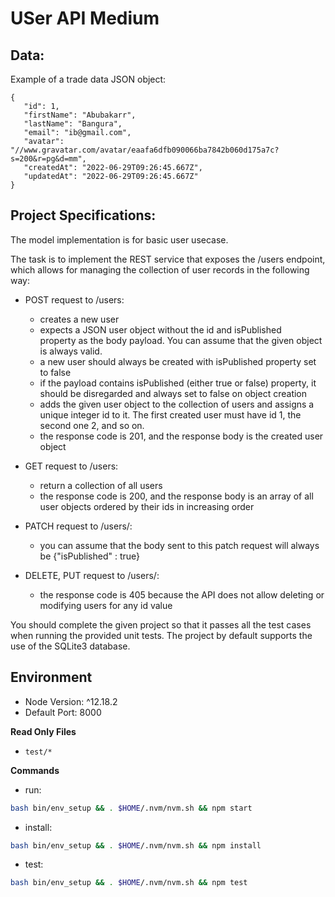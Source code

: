 # USer API Medium

## Data:
Example of a trade data JSON object:
```
{
   "id": 1,
   "firstName": "Abubakarr",
   "lastName": "Bangura",
   "email": "ib@gmail.com",
   "avatar": "//www.gravatar.com/avatar/eaafa6dfb090066ba7842b060d175a7c?s=200&r=pg&d=mm",
   "createdAt": "2022-06-29T09:26:45.667Z",
   "updatedAt": "2022-06-29T09:26:45.667Z"
}
```

## Project Specifications:
The model implementation is for basic user usecase.



The task is to implement the REST service that exposes the /users endpoint, which allows for managing the collection of user records in the following way:

- POST request to /users:
    - creates a new user
    - expects a JSON user object without the id and isPublished property as the body payload. You can assume that the given object is always valid.
    - a new user should always be created with isPublished property set to false
    - if the payload contains isPublished (either true or false) property, it should be disregarded and always set to false on object creation
    - adds the given user object to the collection of users and assigns a unique integer id to it. The first created user must have id 1, the second one 2, and so on.
    - the response code is 201, and the response body is the created user object

- GET request to /users:
    - return a collection of all users
    - the response code is 200, and the response body is an array of all user objects ordered by their ids in increasing order

- PATCH request to /users/<id>:
    - you can assume that the body sent to this patch request will always be {"isPublished" : true}
  

- DELETE, PUT request to /users/<id>:
    - the response code is 405 because the API does not allow deleting or modifying users for any id value

You should complete the given project so that it passes all the test cases when running the provided unit tests. The project by default supports the use of the SQLite3 database.

## Environment 
- Node Version: ^12.18.2
- Default Port: 8000

**Read Only Files**
- `test/*`

**Commands**
- run: 
```bash
bash bin/env_setup && . $HOME/.nvm/nvm.sh && npm start
```
- install: 
```bash
bash bin/env_setup && . $HOME/.nvm/nvm.sh && npm install
```
- test: 
```bash
bash bin/env_setup && . $HOME/.nvm/nvm.sh && npm test
```
